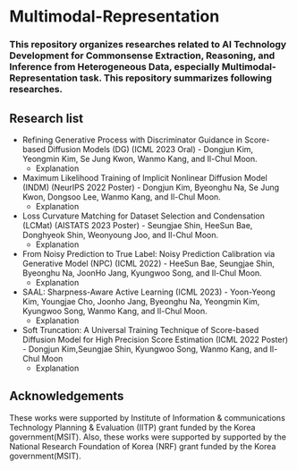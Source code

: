 # Multimodal-Representation

### This repository organizes researches related to AI Technology Development for Commonsense Extraction, Reasoning, and Inference from Heterogeneous Data, especially Multimodal-Representation task. This repository summarizes following researches.

## Research list
* Refining Generative Process with Discriminator Guidance in Score-based Diffusion Models (DG) (ICML 2023 Oral) - Dongjun Kim, Yeongmin Kim, Se Jung Kwon, Wanmo Kang, and Il-Chul Moon.
  * Explanation
* Maximum Likelihood Training of Implicit Nonlinear Diffusion Model (INDM) (NeurIPS 2022 Poster) - Dongjun Kim, Byeonghu Na, Se Jung Kwon, Dongsoo Lee, Wanmo Kang, and Il-Chul Moon.
  * Explanation
* Loss Curvature Matching for Dataset Selection and Condensation (LCMat) (AISTATS 2023 Poster) - Seungjae Shin, HeeSun Bae, Donghyeok Shin, Weonyoung Joo, and Il-Chul Moon.
  * Explanation 
* From Noisy Prediction to True Label: Noisy Prediction Calibration via Generative Model (NPC) (ICML 2022) - HeeSun Bae, Seungjae Shin, Byeonghu Na, JoonHo Jang, Kyungwoo Song, and Il-Chul Moon.
  * Explanation
* SAAL: Sharpness-Aware Active Learning (ICML 2023) - Yoon-Yeong Kim, Youngjae Cho, Joonho Jang, Byeonghu Na, Yeongmin Kim, Kyungwoo Song, Wanmo Kang, and Il-Chul Moon.
  * Explanation
* Soft Truncation: A Universal Training Technique of Score-based Diffusion Model for High Precision Score Estimation (ICML 2022 Poster) - Dongjun Kim,Seungjae Shin, Kyungwoo Song, Wanmo Kang, and Il-Chul Moon
  * Explanation

## Acknowledgements
These works were supported by Institute of Information & communications Technology Planning & Evaluation (IITP) grant funded by the Korea government(MSIT). Also, these works were supported by supported by the National Research Foundation of Korea (NRF) grant funded by the Korea government(MSIT).
